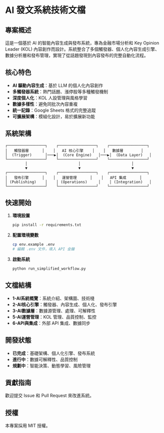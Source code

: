 # AI 發文系統技術文檔

## 專案概述

這是一個基於 AI 的智能內容生成與發布系統，專為金融市場分析和 Key Opinion Leader (KOL) 內容創作而設計。系統整合了多個觸發器、個人化內容生成引擎、數據分析層和發布管理，實現了從話題發現到內容發布的完整自動化流程。

## 核心特色

- **AI 驅動內容生成**：基於 LLM 的個人化內容創作
- **多觸發器系統**：熱門話題、漲停股等多種觸發機制
- **深度個人化**：KOL 人設管理與風格學習
- **數據多樣性**：避免同批次內容重複
- **統一記錄**：Google Sheets 格式的完整追蹤
- **可擴展架構**：模組化設計，易於擴展新功能

## 系統架構

```
┌─────────────────┐    ┌─────────────────┐    ┌─────────────────┐
│   觸發器層      │    │   AI 核心引擎    │    │   數據層        │
│  (Trigger)      │───▶│  (Core Engine)   │───▶│  (Data Layer)   │
└─────────────────┘    └─────────────────┘    └─────────────────┘
         │                       │                       │
         ▼                       ▼                       ▼
┌─────────────────┐    ┌─────────────────┐    ┌─────────────────┐
│   發布引擎      │    │   運營管理      │    │   API 集成      │
│ (Publishing)    │    │ (Operations)     │    │ (Integration)   │
└─────────────────┘    └─────────────────┘    └─────────────────┘
```

## 快速開始

1. **環境設置**
   ```bash
   pip install -r requirements.txt
   ```

2. **配置環境變數**
   ```bash
   cp env.example .env
   # 編輯 .env 文件，填入 API 金鑰
   ```

3. **啟動系統**
   ```bash
   python run_simplified_workflow.py
   ```

## 文檔結構

- **1-AI系統概覽**：系統介紹、架構圖、技術棧
- **2-AI核心引擎**：觸發器、內容生成、個人化、發布引擎
- **3-AI數據層**：數據源管理、處理、可解釋性
- **5-AI運營管理**：KOL 管理、品質控制、監控
- **6-API與集成**：外部 API 集成、數據同步

## 開發狀態

- **已完成**：基礎架構、個人化引擎、發布系統
- **進行中**：數據可解釋性、品質控制
- **規劃中**：智能決策、動態學習、風險管理

## 貢獻指南

歡迎提交 Issue 和 Pull Request 來改進系統。

## 授權

本專案採用 MIT 授權。

